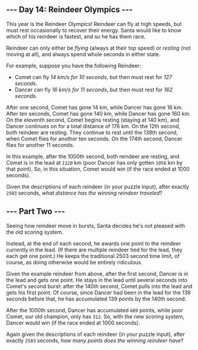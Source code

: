 <article class="day-desc"><h2>--- Day 14: Reindeer Olympics ---</h2><p>This year is the Reindeer Olympics!  Reindeer can fly at high speeds, but must rest occasionally to recover their energy.  Santa would like to know which of his reindeer is fastest, and so he has them race.</p>
<p>Reindeer can only either be <em>flying</em> (always at their top speed) or <em>resting</em> (not moving at all), and always spend whole seconds in either state.</p>
<p>For example, suppose you have the following Reindeer:</p>
<ul>
<li>Comet can fly <em>14 km/s for 10 seconds</em>, but then must rest for <em>127 seconds</em>.</li>
<li>Dancer can fly <em>16 km/s for 11 seconds</em>, but then must rest for <em>162 seconds</em>.</li>
</ul>
<p>After one second, Comet has gone 14 km, while Dancer has gone 16 km.  After ten seconds, Comet has gone 140 km, while Dancer has gone 160 km.  On the eleventh second, Comet begins resting (staying at 140 km), and Dancer continues on for a total distance of 176 km.  On the 12th second, both reindeer are resting.  They continue to rest until the 138th second, when Comet flies for another ten seconds.  On the 174th second, Dancer flies for another 11 seconds.</p>
<p>In this example, after the 1000th second, both reindeer are resting, and Comet is in the lead at <em><code>1120</code></em> km (poor Dancer has only gotten <code>1056</code> km by that point).  So, in this situation, Comet would win (if the race ended at 1000 seconds).</p>
<p>Given the descriptions of each reindeer (in your puzzle input), after exactly <code>2503</code> seconds, <em>what distance has the winning reindeer traveled</em>?</p>
</article><article class="day-desc"><h2 id="part2">--- Part Two ---</h2><p>Seeing how reindeer move in bursts, Santa decides he's not pleased with the old scoring system.</p>
<p>Instead, at the end of each second, he awards one point to the reindeer currently in the lead.  (If there are multiple reindeer tied for the lead, they each get one point.)  He keeps the traditional 2503 second time limit, of course, as doing otherwise would be <span title="It also risks choosing a duration that isn't coprime with the cycle times of each reindeer.">entirely ridiculous</span>.</p>
<p>Given the example reindeer from above, after the first second, Dancer is in the lead and gets one point.  He stays in the lead until several seconds into Comet's second burst: after the 140th second, Comet pulls into the lead and gets his first point.  Of course, since Dancer had been in the lead for the 139 seconds before that, he has accumulated 139 points by the 140th second.</p>
<p>After the 1000th second, Dancer has accumulated <em><code>689</code></em> points, while poor Comet, our old champion, only has <code>312</code>.  So, with the new scoring system, Dancer would win (if the race ended at 1000 seconds).</p>
<p>Again given the descriptions of each reindeer (in your puzzle input), after exactly <code>2503</code> seconds, <em>how many points does the winning reindeer have</em>?</p>
</article>